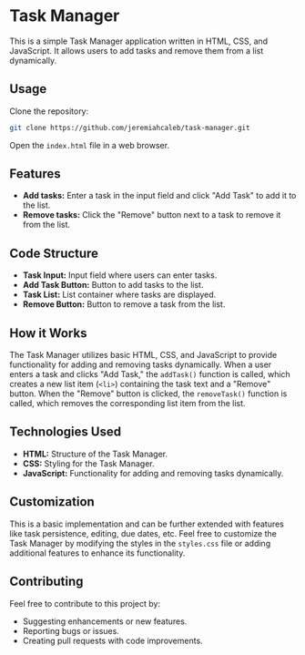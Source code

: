# Task Manager

This is a simple Task Manager application written in HTML, CSS, and JavaScript. It allows users to add tasks and remove them from a list dynamically.

## Usage

Clone the repository:

```bash
git clone https://github.com/jeremiahcaleb/task-manager.git
```

Open the `index.html` file in a web browser.

## Features

- **Add tasks:** Enter a task in the input field and click "Add Task" to add it to the list.
- **Remove tasks:** Click the "Remove" button next to a task to remove it from the list.

## Code Structure

- **Task Input:** Input field where users can enter tasks.
- **Add Task Button:** Button to add tasks to the list.
- **Task List:** List container where tasks are displayed.
- **Remove Button:** Button to remove a task from the list.

## How it Works

The Task Manager utilizes basic HTML, CSS, and JavaScript to provide functionality for adding and removing tasks dynamically. When a user enters a task and clicks "Add Task," the `addTask()` function is called, which creates a new list item (`<li>`) containing the task text and a "Remove" button. When the "Remove" button is clicked, the `removeTask()` function is called, which removes the corresponding list item from the list.

## Technologies Used

- **HTML:** Structure of the Task Manager.
- **CSS:** Styling for the Task Manager.
- **JavaScript:** Functionality for adding and removing tasks dynamically.

## Customization

This is a basic implementation and can be further extended with features like task persistence, editing, due dates, etc.
Feel free to customize the Task Manager by modifying the styles in the `styles.css` file or adding additional features to enhance its functionality.

## Contributing

Feel free to contribute to this project by:

- Suggesting enhancements or new features.
- Reporting bugs or issues.
- Creating pull requests with code improvements.
